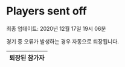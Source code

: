 # Players sent off
최종 업데이트: 2020년 12월 17일 19시 06분


경기 중 오류가 발생하는 경우 자동으로 퇴장됩니다.


| 퇴장된 참가자 |
|:---:|